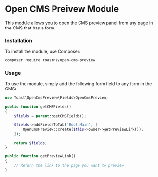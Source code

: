 # Open CMS Preivew Module
This module allows you to open the CMS preview panel from any page in the CMS that has a form.

### Installation
To install the module, use Composer:

``` bash
composer require toastnz/open-cms-preview
```

### Usage
To use the module, simply add the following form field to any form in the CMS:

``` php
use Toast\OpenCmsPreview\Fields\OpenCmsPreview;

public function getCMSFields()
{
    $fields = parent::getCMSFields();

    $fields->addFieldsToTab('Root.Main', [
        OpenCmsPreview::create($this->owner->getPreviewLink());
    ]);

    return $fields;
}

public function getPreviewLink()
{
    // Return the link to the page you want to preview
}
```
